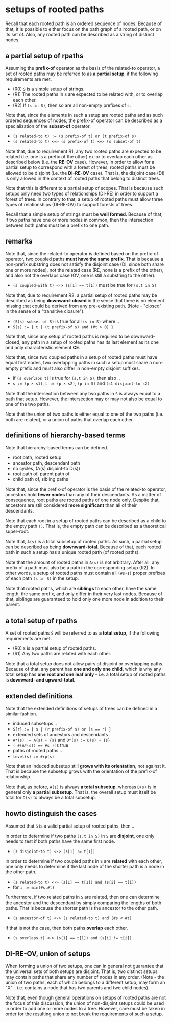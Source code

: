 
<!-- ======================================================================= -->
# setups of rooted paths

Recall that each rooted path is an ordered sequence of nodes. Because of that,
it is possible to either focus on the path graph of a rooted path, or on its
set of. Also, any rooted path can be described as a string of distinct nodes.

<!-- ======================================================================= -->
## a partial setup of rpaths

Assuming the **prefix-of** operator as the basis of the related-to operator,
a set of rooted paths may be referred to as **a partial setup**, if the
following requirements are met.

* (R0) `S` is a simple setup of strings.
* (R1) The rooted paths in `S` are expected to
       be related with, or to overlap each other.
* (R2) If `(s in S)`, then so are all non-empty prefixes of `s`.

Note that, since the elements in such a setup are rooted paths and as such
ordered sequences of nodes, the prefix-of operator can be described as a
specialization of the **subset-of** operator.

* `(s related-to t) := (s prefix-of t) or (t prefix-of s)`
* `(s related-to t) <=> (s prefix-of t) <=> (s subset-of t)`

Note that, due to requirement R1, any two rooted paths are expected to be
related (i.e. one is a prefix of the other) ex-or to overlap each other as
described below (i.e. the **RE-OV** case). However, in order to allow for
a partial setup to correspond with a forest of trees, rooted paths must be
allowed to be disjoint (i.e. the **DI-RE-OV** case). That is, the disjoint
case (DI) is only allowed in the context of rooted paths that belong to
distinct trees.

Note that this is different to a partial setup of scopes. That is because
such setups only need two types of relationships (DI-RE) in order to support
a forest of trees. In contrary to that, a setup of rooted paths must allow
three types of relationships (DI-RE-OV) to support forests of trees.

Recall that a simple setup of strings must be **well formed**. Because of
that, if two paths have one or more nodes in common, then the intersection
between both paths must be a prefix to one path.

<!-- ======================================================================= -->
## remarks

Note that, since the related-to operator is defined based on the prefix-of
operator, two coupled paths **must have the same prefix**. That is because a
non-prefix substring does not satisfy the disjoint case (DI, since both share
one or more nodes), not the related case (RE, none is a prefix of the other),
and also not the overlaps case (OV, one is still a substring to the other).

* `(s coupled-with t) <-> (s[1] == t[1])` must be true for `(s,t in S)`

Note that, due to requirement R2, a partial setup of rooted paths may be
described as being **downward-closed** in the sense that there is no element
missing that could be derived from any pre-existing path. (Note - "closed"
in the sense of a "transitive closure").

* `(S(s) subset-of S)` is true for all `(s in S)` where ..
* `S(s) := { t | (t prefix-of s) and (#t > 0) }`

Note that, since any setup of rooted paths is required to be downward-closed,
any path in a setup of rooted paths has its last element as its one and only
characteristic element **CE**.

Note that, since two coupled paths in a setup of rooted paths must have equal
first nodes, two overlapping paths in such a setup must share a non-empty
prefix and must also differ in non-empty disjoint suffixes.

* if `(s overlaps t)` is true for `(s,t in S)`, then also ..
* `s := (p × s1)`, `t := (p × s2)`, `(p in S)` and `(s1 disjoint-to s2)`

Note that the intersection between any two paths in `S` is always equal to a
path that setup. However, the intersection may or may not also be equal to one
of the two paths.

Note that the union of two paths is either equal to one of the two paths (i.e.
both are related), or a union of paths that overlap each other.

<!-- ======================================================================= -->
## definitions of hierarchy-based terms

Note that hierarchy-based terms can be defined.

* root path, rooted setup
* ancestor path, descendant path
* no cycles, (A(s) disjoint-to D(s))
* root path of, parent path of
* child path of, sibling paths

Note that, since the prefix-of operator is the basis of the related-to operator,
ancestors hold **fewer nodes** than any of their descendants. As a matter of
consequence, root paths are rooted paths of one node only. Despite that,
ancestors are still considered **more significant** than all of their
descendants.

Note that each root in a setup of rooted paths can be described as a child to
the empty path `()`. That is, the empty path can be described as a theoretical
super-root.

Note that, `A(s)` is a total subsetup of rooted paths. As such, a partial setup
can be described as being **downward-total**. Because of that, each rooted path
in such a setup has a unique rooted path (of rooted paths).

Note that the amount of rooted paths in `A(s)` is not arbitrary. After all, any
prefix of a path must also be a path in the corresponding setup (R2). In other
words, a setup of rooted paths must contain all `(#s-1)` proper prefixes of
each path `(s in S)` in the setup.

Note that rooted paths, which are **siblings** to each other, have the same
length, the same prefix, and only differ in their very last nodes. Because of
that, siblings are guaranteed to hold only one more node in addition to their
parent.

<!-- ======================================================================= -->
## a total setup of rpaths

A set of rooted paths `S` will be referred to as **a total setup**,
if the following requirements are met.

* (R0) `S` is a partial setup of rooted paths.
* (R1) Any two paths are related with each other.

Note that a total setup does not allow pairs of disjoint or overlapping paths.
Because of that, any parent has **one and only one child**, which is why any
total setup has **one root and one leaf only** - i.e. a total setup of rooted
paths is **downward- and upward-total**.

<!-- ======================================================================= -->
## extended definitions

Note that the extended definitions of setups of trees
can be defined in a similar fashion.

* induced subsetups ..
* `S[r] := { s | (r prefix-of s) or (s == r) }`
* extended sets of ancestors and descendants ..
* `A*(s) := A(s) + {s}` and `D*(s) := D(s) + {s}`
* `( #(A*(s)) == #s )` is true
* paths of rooted paths ..
* `level(s) := #rp(s)`

Note that an induced subsetup still **grows with its orientation**, not against
it. That is because the subsetup grows with the orientation of the prefix-of
relationship.

Note that, as before, `A(s)` is always **a total subsetup**, whereas `D(s)`
is in general only **a partial subsetup**. That is, the overall setup must
itself be total for `D(s)` to always be a total subsetup.

<!-- ======================================================================= -->
## howto distinguish the cases

Assumed that `S` is a valid partial setup of rooted paths, then ..

In order to determine if two paths `(s,t in S)` in `S` are **disjoint**,
one only needs to test if both paths have the same first node.

* `(s disjoint-to t) <-> (s[1] != t[1])`

In order to determine if two coupled paths in `S` are **related** with each
other, one only needs to determine if the last node of the shorter path is
a node in the other path.

* `(s related-to t) <-> (s[1] == t[1]) and (s[i] == t[i])`
* for `i := min(#s,#t)`

Furthermore, if two related paths in `S` are related, then one can determine
the ancestor and the descendant by simply comparing the lengths of both paths.
That is because the shorter path is the ancestor to the other path.

* `(s ancestor-of t) <-> (s related-to t) and (#s < #t)`

If that is not the case, then both paths **overlap** each other.

* `(s overlaps t) <-> (s[1] == t[1]) and (s[i] != t[i])`

<!-- ======================================================================= -->
## DI-RE-OV, union of setups

When forming a union of two setups, one can in general not guarantee that the
universal sets of both setups are disjoint. That is, two distinct setups may
contain paths that share any number of nodes in any order. (Note - the union
of two paths, each of which belongs to a different setup, may form an "X" -
i.e. contains a node that has two parents and two child nodes).

Note that, even though general operations on setups of rooted paths are not
the focus of this discussion, the union of non-disjoint setups could be used
in order to add one or more nodes to a tree. However, care must be taken in
order for the resulting union to not break the requirements of such a setup.
